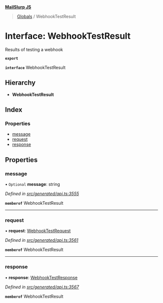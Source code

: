 **[MailSlurp JS](../README.md)**

> [Globals](../README.md) / WebhookTestResult

# Interface: WebhookTestResult

Results of testing a webhook

**`export`** 

**`interface`** WebhookTestResult

## Hierarchy

* **WebhookTestResult**

## Index

### Properties

* [message](webhooktestresult.md#message)
* [request](webhooktestresult.md#request)
* [response](webhooktestresult.md#response)

## Properties

### message

• `Optional` **message**: string

*Defined in [src/generated/api.ts:3555](https://github.com/mailslurp/mailslurp-client/blob/8726614/src/generated/api.ts#L3555)*

**`memberof`** WebhookTestResult

___

### request

•  **request**: [WebhookTestRequest](../modules/webhooktestrequest.md)

*Defined in [src/generated/api.ts:3561](https://github.com/mailslurp/mailslurp-client/blob/8726614/src/generated/api.ts#L3561)*

**`memberof`** WebhookTestResult

___

### response

•  **response**: [WebhookTestResponse](webhooktestresponse.md)

*Defined in [src/generated/api.ts:3567](https://github.com/mailslurp/mailslurp-client/blob/8726614/src/generated/api.ts#L3567)*

**`memberof`** WebhookTestResult
